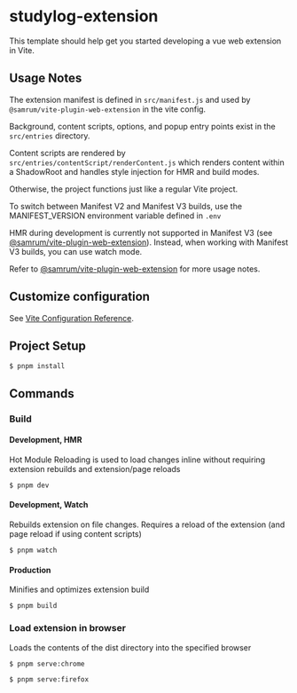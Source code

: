 # studylog-extension

This template should help get you started developing a vue web extension in Vite.

## Usage Notes

The extension manifest is defined in `src/manifest.js` and used by `@samrum/vite-plugin-web-extension` in the vite config.

Background, content scripts, options, and popup entry points exist in the `src/entries` directory.

Content scripts are rendered by `src/entries/contentScript/renderContent.js` which renders content within a ShadowRoot
and handles style injection for HMR and build modes.

Otherwise, the project functions just like a regular Vite project.

To switch between Manifest V2 and Manifest V3 builds, use the MANIFEST_VERSION environment variable defined in `.env`

HMR during development is currently not supported in Manifest V3 (see [@samrum/vite-plugin-web-extension](https://github.com/samrum/vite-plugin-web-extension)).
Instead, when working with Manifest V3 builds, you can use watch mode.

Refer to [@samrum/vite-plugin-web-extension](https://github.com/samrum/vite-plugin-web-extension) for more usage notes.

## Customize configuration

See [Vite Configuration Reference](https://vitejs.dev/config/).

## Project Setup

```console
$ pnpm install
```

## Commands

### Build

#### Development, HMR

Hot Module Reloading is used to load changes inline without requiring extension rebuilds and extension/page reloads

```console
$ pnpm dev
```

#### Development, Watch

Rebuilds extension on file changes. Requires a reload of the extension (and page reload if using content scripts)

```console
$ pnpm watch
```

#### Production

Minifies and optimizes extension build

```console
$ pnpm build
```

### Load extension in browser

Loads the contents of the dist directory into the specified browser

```console
$ pnpm serve:chrome
```

```console
$ pnpm serve:firefox
```
